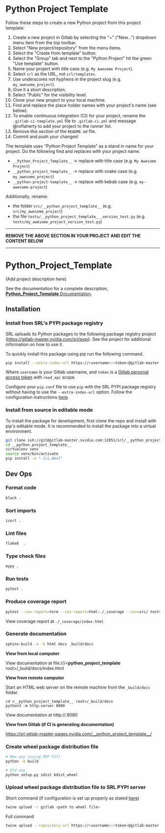 Python Project Template
=======================

Follow these steps to create a new Python project from this project template:

1. Create a new project in Gitlab by selecting the "+" ("New...") dropdown menu item from the top toolbar.
1. Select "New project/repository" from the menu items.
1. Select the "Create from template" button.
1. Select the "Group" tab and next to the "Python Project" hit the green "Use template" button.
1. Name your project with title case (e.g. `My Awesome Project`).
1. Select `srl` as the URL, not `srl/templates`.
1. Use underscores not hyphens in the project slug (e.g. `my_awesome_project`).
1. Give it a short description.
1. Select "Public" for the visibility level.
1. Clone your new project to your local machine.
1. Find and replace the place holder names with your project's name (see below).
1. To enable continuous integration (CI) for your project, rename the `.gitlab-ci-template.yml` file to `.gitlab-ci.yml` and message @roflaherty to add your project to the runner list.
1. Remove this section of the `README.md` file.
1. Commit and push your changes!

The template uses "Python Project Template" as a stand in name for your project. Do the following find and replaces with your project name.

*  `__Python_Project_Template__` -> replace with title case (e.g. `My Awesome Project`)
*  `__python_project_template__` -> replace with snake case (e.g. `my_awesome_project`)
*  `__python-project-template__` -> replace with kebab case (e.g. `my-awesome-project`)

Additionally, rename:

* the folder `src/__python_project_template__` (e.g. `src/my_awesome_project`)
* the file `tests/__python_project_template___version_test.py` (e.g. `tests/my_awesome_project_version_test.py`)


***********************************************************************

**REMOVE THE ABOVE SECTION IN YOUR PROJECT AND EDIT THE CONTENT BELOW**

***********************************************************************



# __Python_Project_Template__

(Add project description here)

See the documentation for a complete description, [__Python_Project_Template__ Documentation](https://srl.gitlab-master-pages.nvidia.com/__python_project_template__/).

## Installation

### Install from SRL's PYPI package registry
SRL uploads its Python packages to the following package registry project (https://gitlab-master.nvidia.com/srl/pypi).
See the project for additional information on how to use it.

To quickly install this package using pip run the following command.

```bash
pip install --extra-index-url https://<username>:<token>@gitlab-master.nvidia.com/api/v4/projects/39931/packages/pypi/simple nvidia-__python-project-template__
```

Where `username` is your Gitlab username, and `token` is a [Gitlab personal access token](https://docs.gitlab.com/ee/user/profile/personal_access_tokens.html) with `read_api` scope.

Configure your `pip.conf` file to use `pip` with the SRL PYPI package registry without having to use the `--extra-index-url` option.
Follow the configuration instructions [here](https://gitlab-master.nvidia.com/srl/pypi#configuring).

### Install from source in editable mode
To install the package for development, first clone the repo and install with pip's editable mode.
It is recommended to install the package into a virtual environment.

```bash
git clone ssh://git@gitlab-master.nvidia.com:12051/srl/__python_project_template__.git
cd __python_project_template__
virtualenv venv
source venv/bin/activate
pip install -e ".[ci,dev]"
```


## Dev Ops

### Format code
```bash
black .
```

### Sort imports
```bash
isort .
```

### Lint files
```bash
flake8  .
```

### Type check files
```bash
mypy .
```

### Run tests
```bash
pytest .
```

### Produce coverage report
```bash
pytest --cov-report=term --cov-report=html:./_coverage --cov=src/ tests/
```
View coverage report at `./_coverage/index.html`

### Generate documentation
```bash
sphinx-build -a -b html docs _build/docs
```

**View from local computer**

View documentation at file:///<__python_project_template__ root>/_build/docs/index.html

**View from remote computer**

Start an HTML web server on the remote machine from the `_build/docs` folder.
```
cd <__python_project_template__ root>/_build/docs
python3 -m http.server 8080
```

View documentation at http://<remote computer IP>:8080

**View from Gitlab (if CI is generating documentation)**

https://srl.gitlab-master-pages.nvidia.com/__python_project_template__/

### Create wheel package distribution file
```bash
# New way (using PEP 517)
python -m build

# Old way
python setup.py sdist bdist_wheel
```

### Upload wheel package distribution file to SRL PYPI server
Short command (if configuration is set up properly as stated [here](https://gitlab-master.nvidia.com/srl/pypi#configuring))
```bash
twine upload -r gitlab <path to wheel file>
```

Full command
```bash
twine upload --repository-url https://<username>:<token>@gitlab-master.nvidia.com/api/v4/projects/39931/packages/pypi/simple <path to wheel file>
```
